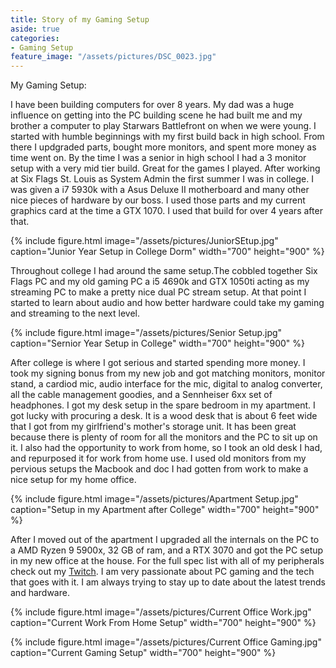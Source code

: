```yaml
---
title: Story of my Gaming Setup
aside: true
categories:
- Gaming Setup
feature_image: "/assets/pictures/DSC_0023.jpg"
---
```


My Gaming Setup:
<!-- this part ^^ is how much shows in the description of the post by using a parachgraph format it autmoatically pics how much to show -->
<!-- more -->

I have been building computers for over 8 years.  My dad was a huge influence on getting into the PC building scene he had built me and my brother a computer to play Starwars Battlefront on when we were young. I started with humble beginnings with my first build back in high school. From there I updgraded parts, bought more monitors, and spent more money as time went on. By the time I was a senior in high school I had a 3 monitor setup with a very mid tier build. Great for the games I played. After working at Six Flags St. Louis as System Admin the first  summer I was in college. I was given a i7 5930k with a Asus Deluxe II motherboard and many other nice pieces of hardware by our boss. I used those parts and my current graphics card at the time a GTX 1070. I used that build for over 4 years after that. 

{% include figure.html image="/assets/pictures/JuniorSEtup.jpg" caption="Junior Year Setup in College Dorm" width="700" height="900" %}  

Throughout college I had around the same setup.The cobbled together Six Flags PC and my old gaming PC a i5 4690k and GTX 1050ti acting as my streaming PC to make a pretty nice dual PC stream setup. At that point I started to learn about audio and how better hardware could take my gaming and streaming to the next level. 

{% include figure.html image="/assets/pictures/Senior Setup.jpg" caption="Sernior Year Setup in College" width="700" height="900" %}  

After college is where I got serious and started spending more money. I took my signing bonus from my new job and got matching monitors, monitor stand, a cardiod mic, audio interface for the mic, digital to analog converter, all the cable management goodies, and a Sennheiser 6xx set of headphones. I got my desk setup in the spare bedroom in my apartment. I got lucky with procuring a desk. It is a wood desk that is about 6 feet wide that I got from my girlfriend's mother's storage unit. It has been great because there is plenty of room for all the monitors and the PC to sit up on it. I also had the opportunity to work from home, so I took an old desk I had, and repurposed it for work from home use. I used old monitors from my pervious setups the Macbook and doc I had gotten from work to make a nice setup for my home office.

{% include figure.html image="/assets/pictures/Apartment Setup.jpg" caption="Setup in my Apartment after College" width="700" height="900" %}  

After I moved out of the apartment I upgraded all the internals on the PC to a AMD Ryzen 9 5900x, 32 GB of ram, and a RTX 3070 and got the PC setup in my new office at the house. For the full spec list with all of my peripherals check out my [Twitch](https://www.twitch.tv/tonycannoli1). I am very passionate about PC gaming and the tech that goes with it. I am always trying to stay up to date about the latest trends and hardware.

{% include figure.html image="/assets/pictures/Current Office Work.jpg" caption="Current Work From Home Setup" width="700" height="900" %}  

{% include figure.html image="/assets/pictures/Current Office Gaming.jpg" caption="Current Gaming Setup" width="700" height="900" %}  
